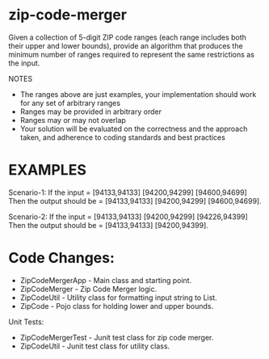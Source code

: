 # zip-code-merger
Given a collection of 5-digit ZIP code ranges (each range includes both their upper and lower bounds), provide an algorithm that produces the minimum number of ranges required to represent the same restrictions as the input.

NOTES
- The ranges above are just examples, your implementation should work for any set of arbitrary ranges
- Ranges may be provided in arbitrary order
- Ranges may or may not overlap
- Your solution will be evaluated on the correctness and the approach taken, and adherence to coding standards and best practices

# EXAMPLES
Scenario-1:
If the input = [94133,94133] [94200,94299] [94600,94699]
Then the output should be = [94133,94133] [94200,94299] [94600,94699].

Scenario-2:
If the input = [94133,94133] [94200,94299] [94226,94399] 
Then the output should be = [94133,94133] [94200,94399].

# Code Changes:
- ZipCodeMergerApp - Main class and starting point.
- ZipCodeMerger - Zip Code Merger logic.
- ZipCodeUtil - Utility class for formatting input string to List<ZipCode>.
- ZipCode - Pojo class for holding lower and upper bounds.

Unit Tests:
- ZipCodeMergerTest - Junit test class for zip code merger.
- ZipCodeUtil - Junit test class for utility class.